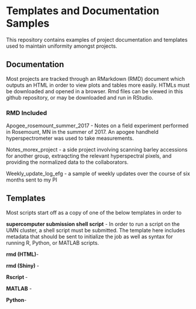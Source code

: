 # Templates and Documentation Samples

This repository contains examples of project documentation and templates used to maintain uniformity amongst projects.

## Documentation

Most projects are tracked through an RMarkdown (RMD) document which outputs an HTML in order to view plots and tables more easily. HTMLs must be downloaded and opened in a browser. Rmd files can be viewed in this github repository, or may be downloaded and run in RStudio.

### RMD Included

Apogee_rosemount_summer_2017 - Notes on a field experiment performed in Rosemount, MN in the summer of 2017. An apogee handheld hyperspectrometer was used to take measurements.

Notes_morex_project - a side project involving scanning barley accessions for another group, extraqcting the relevant hyperspectral pixels, and providing the normalized data to the collaborators.

Weekly_update_log_efg - a sample of weekly updates over the course of six months sent to my PI


## Templates 

Most scripts start off as a copy of one of the below templates in order to 

<b>supercomputer submission shell script</b> - In order to run a script on the UMN cluster, a shell script must be submitted. The template here includes metadata that should be sent to initialize the job as well as syntax for running R, Python, or MATLAB scripts.

<b>rmd (HTML)</b>-

<b>rmd (Shiny) </b>-

<b>Rscript </b>-

<b>MATLAB</b> - 

<b>Python</b>- 
